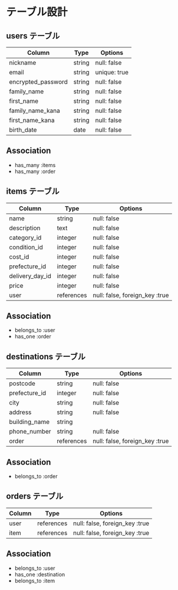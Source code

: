 # テーブル設計

## users テーブル

| Column             | Type    | Options      |
| ------------------ | ------- | ------------ |
| nickname           | string  | null: false  |
| email              | string  | unique: true |
| encrypted_password | string  | null: false  |
| family_name        | string  | null: false  |
| first_name         | string  | null: false  |
| family_name_kana   | string  | null: false  |
| first_name_kana    | string  | null: false  |
| birth_date         | date    | null: false  |

## Association
- has_many :items
- has_many :order


## items テーブル

| Column           | Type       | Options                        |
| ---------------- | ---------- | ------------------------------ |
| name             | string     | null: false                    |
| description      | text       | null: false                    |
| category_id      | integer    | null: false                    |
| condition_id     | integer    | null: false                    |
| cost_id          | integer    | null: false                    |
| prefecture_id    | integer    | null: false                    |
| delivery_day_id  | integer    | null: false                    |
| price            | integer    | null: false                    |
| user             | references | null: false, foreign_key :true |

## Association

- belongs_to :user
- has_one    :order


## destinations テーブル

| Column        | Type        | Options                        |
| ------------- | ----------- | ------------------------------ |
| postcode      | string      | null: false                    |
| prefecture_id | integer     | null: false                    |
| city          | string      | null: false                    |
| address       | string      | null: false                    |
| building_name | string      |                                |
| phone_number  | string      | null: false                    |
| order         | references  | null: false, foreign_key :true |


## Association

- belongs_to :order


## orders テーブル

| Column      | Type       | Options                         |
| ----------- | ---------- | ------------------------------- |
| user        | references | null: false, foreign_key :true  |
| item        | references | null: false, foreign_key :true  |


## Association

- belongs_to :user
- has_one    :destination
- belongs_to :item